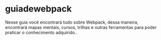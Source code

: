 # guiadewebpack
Nesse guia você encontrará tudo sobre Webpack, dessa maneira, encontrará mapas mentais, cursos, trilhas e outras ferramentas para poder praticar o conhecimento adquirido..

